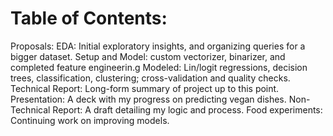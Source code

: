 # Table of Contents:

Proposals:
EDA: Initial exploratory insights, and organizing queries for a bigger dataset.
Setup and Model: custom vectorizer, binarizer, and completed feature engineerin.g
Modeled: Lin/logit regressions, decision trees, classification, clustering; cross-validation and quality checks.
Technical Report: Long-form summary of project up to this point.
Presentation: A deck with my progress on predicting vegan dishes.
Non-Technical Report: A draft detailing my logic and process.
Food experiments: Continuing work on improving models.
